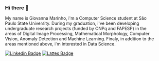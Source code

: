### Hi there 👋
My name is Giovanna Marinho, i'm a Computer Science student at São Paulo State University. During my graduation, i've been developing undergraduate research projects (funded by CNPq and FAPESP) in the areas of Digital Image Processing, Mathematical Morphology, Computer Vision, Anomaly Detection and Machine Learning. Finaly, in addition to the areas mentioned above, i'm interested in Data Science.

<p>
  
[![Linkedin Badge](https://img.shields.io/badge/-LinkedIn-blue?style=flat-square&logo=Linkedin&logoColor=white&link=https://www.linkedin.com/in/giovanna-carreira-marinho-b49030170/)](https://www.linkedin.com/in/giovanna-carreira-marinho-b49030170/)
[![Lattes Badge](https://img.shields.io/badge/Lattes-blue?link=http://lattes.cnpq.br/3261077745815886)](http://lattes.cnpq.br/3261077745815886)

</p>
